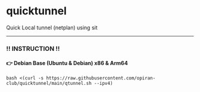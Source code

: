 # quicktunnel
Quick Local tunnel (netplan) using sit

--------------------------

###  ‼️ INSTRUCTION ‼️

#### 👉 Debian Base (Ubuntu & Debian) x86 & Arm64

```
bash <(curl -s https://raw.githubusercontent.com/opiran-club/quicktunnel/main/qtunnel.sh --ipv4)
```
